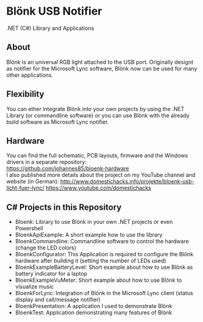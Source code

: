 Blönk USB Notifier
=========
.NET (C#) Library and Applications

About
--
Blönk is an universal RGB light attached to the USB port. Originally designt as notifier for the Microsoft Lync software, Blönk now can be used for many other applications.

Flexibility
--
You can ether integrate Blönk into your own projects by using the .NET Library (or commandline software) or you can use Blönk with the already build software as Microsoft Lync notifier.

Hardware
--
You can find the full schematic, PCB layouts, firmware and the Windows drivers in a separate repository:  
https://github.com/johannes85/bloenk-hardware  
I also published more details about the project on my YouTube channel and website (in German): 
http://www.domestichacks.info/projekte/bloenk-usb-licht-fuer-lync/
https://www.youtube.com/domestichacks

C# Projects in this Repository
--
* Bloenk: Library to use Blönk in your own .NET projects or even Powershell
* BloenkApiExample: A short example how to use the library
* BloenkCommandline: Commandline software to control the hardware (change the LED colors)
* BloenkConfigurator: This Application is required to configure the Blönk hardware after building it (setting the number of LEDs used)
* BloenkExampleBatteryLevel: Short example about how to use Blönk as battery indicator for a laptop
* BloenkExampleVuMeter: Short example about how to use Blönk to visualize music
* BloenkForLync: Integration of Blönk in the Microsoft Lync client (status display and call/message notifier)
* BloenkPresentation: A application I used to demonstrate Blönk
* BloenkTest: Application demonstrating many features of Blönk
